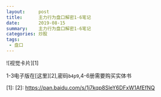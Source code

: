 ```yaml
---
layout:     post
title:      主力行为盘口解密1-6笔记
date:       2019-08-15
summary:    主力行为盘口解密1-6笔记
categories: 炒股
tags:
 - 盘口
---
```


![视觉卡片][1]

1-3电子版在[这里][2],密码`b4p9`,4-6册需要购买实体书

[1]: 
[2]: https://pan.baidu.com/s/1j7kqp8SleY6DFxW1AfEfNQ
